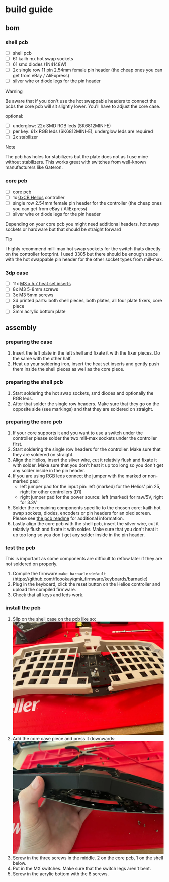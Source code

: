 # build guide

## bom

### shell pcb

- [ ] shell pcb
- [ ] 61 kailh mx hot swap sockets
- [ ] 61 smd diodes (1N4148W)
- [ ] 2x single row 11 pin 2.54mm female pin header (the cheap ones you can get from eBay / AliExpress)
- [ ] silver wire or diode legs for the pin header

> [!WARNING]
> Be aware that if you don't use the hot swappable headers to connect the pcbs the core pcb will sit slightly lower. You'll have to adjust the core case.

optional:
- [ ] underglow: 22x SMD RGB leds (SK6812MINI-E)
- [ ] per key: 61x RGB leds (SK6812MINI-E), underglow leds are required
- [ ] 2x stabilizer

> [!NOTE]  
> The pcb has holes for stabilizers but the plate does not as I use mine without stabilizers. This works great with switches from well-known manufacturers like Gateron.

### core pcb

- [ ] core pcb
- [ ] 1x [0xCB Helios](https://keeb.supply/products/0xcb-helios) controller
- [ ] single row 2.54mm female pin header for the controller (the cheap ones you can get from eBay / AliExpress)
- [ ] silver wire or diode legs for the pin header

Depending on your core pcb you might need additional headers, hot swap sockets or hardware but that should be straight forward

> [!TIP]
> I highly recommend mill-max hot swap sockets for the switch thats directly on the controller footprint. I used 3305 but there should be enough space with the hot swappable pin header for the other socket types from mill-max.

### 3dp case

- [ ] 11x [M3 x 5.7 heat set inserts](https://cnckitchen.store/products/heat-set-insert-m3-x-5-7-100-pieces)
- [ ] 8x M3 5-8mm screws
- [ ] 3x M3 5mm screws
- [ ] 3d printed parts: both shell pieces, both plates, all four plate fixers, core piece
- [ ] 3mm acrylic bottom plate

## assembly

### preparing the case

1. Insert the left plate in the left shell and fixate it with the fixer pieces. Do the same with the other half.
2. Heat up your soldering iron, insert the heat set inserts and gently push them inside the shell pieces as well as the core piece.

### preparing the shell pcb

1. Start soldering the hot swap sockets, smd diodes and optionally the RGB leds.
2. After that solder the single row headers. Make sure that they go on the opposite side (see markings) and that they are soldered on straight.

### preparing the core pcb

1. If your core supports it and you want to use a switch under the controller please solder the two mill-max sockets under the controller first.
2. Start soldering the single row headers for the controller. Make sure that they are soldered on straight.
3. Align the Helios, insert the silver wire, cut it relativly flush and fixate it with solder. Make sure that you don't heat it up too long so you don't get any solder inside in the pin header.
4. If you are using RGB leds connect the jumper with the marked or non-marked pad:
    - left jumper pad for the input pin: left (marked) for the Helios' pin 25, right for other controllers (D1)
    - right jumper pad for the power source: left (marked) for raw/5V, right for 3.3V
5. Solder the remaining components specific to the chosen core: kailh hot swap sockets, diodes, encoders or pin headers for an oled screen. Please see [the pcb readme](./pcb/readme.md) for additional information.
6. Lastly align the core pcb with the shell pcb, insert the silver wire, cut it relativly flush and fixate it with solder. Make sure that you don't heat it up too long so you don't get any solder inside in the pin header.

### test the pcb

This is important as some components are difficult to reflow later if they are not soldered on properly.

1. Compile the firmware `make barnacle:default` (<https://github.com/floookay/qmk_firmware/keyboards/barnacle>)
2. Plug in the keyboard, click the reset button on the Helios controller and upload the compiled firmware.
3. Check that all keys and leds work.

### install the pcb

1. Slip on the shell case on the pcb like so: ![assembly slip on](./images/assembly_slip_on.webp)
2. Add the core case piece and press it downwards: ![assembly combining](./images/assembly_combining.webp)
3. Screw in the three screws in the middle. 2 on the core pcb, 1 on the shell below.
4. Put in the MX switches. Make sure that the switch legs aren't bent.
5. Screw in the acrylic bottom with the 8 screws.
